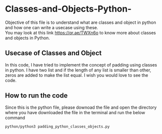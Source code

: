 # Classes-and-Objects-Python-  
Objective of this file is to understand what are classes and object in python and how one can write a usecase using these.  
You may look at this link https://qr.ae/TWXn6o to know more about classes and objects in Python.  

## Usecase of Classes and Object  

In this code, I have tried to implement the concept of padding using classes in python. I have two list and if the length of any list is smaller than other, zeros are added to make the list equal. I wish you would love to see the code.

## How to run the code  
Since this is the python file, please downoad the file and open the directory where you have downloaded the file in the terminal and run the below command  
```
python/python3 padding_python_classes_objects.py
```

